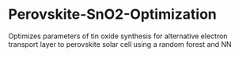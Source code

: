 # Perovskite-SnO2-Optimization
Optimizes parameters of tin oxide synthesis for alternative electron transport layer to perovskite solar cell using a random forest and NN
